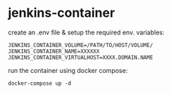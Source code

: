 # jenkins-container

create an .env file & setup the required env. variables:

~~~
JENKINS_CONTAINER_VOLUME=/PATH/TO/HOST/VOLUME/
JENKINS_CONTAINER_NAME=XXXXXX
JENKINS_CONTAINER_VIRTUALHOST=XXXX.DOMAIN.NAME
~~~

run the container using docker compose:

~~~
docker-compose up -d
~~~
